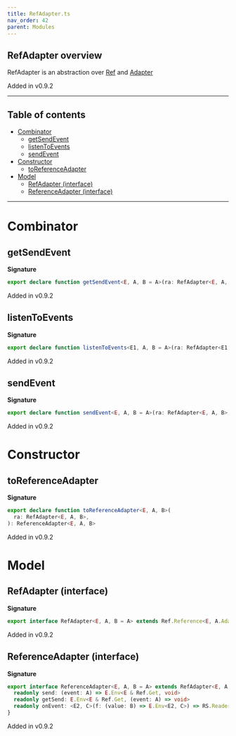 ```yaml
---
title: RefAdapter.ts
nav_order: 42
parent: Modules
---
```


## RefAdapter overview

RefAdapter is an abstraction over [Ref](./Ref.ts.md) and [Adapter](./Adapter.ts.md)

Added in v0.9.2

---

<h2 class="text-delta">Table of contents</h2>

- [Combinator](#combinator)
  - [getSendEvent](#getsendevent)
  - [listenToEvents](#listentoevents)
  - [sendEvent](#sendevent)
- [Constructor](#constructor)
  - [toReferenceAdapter](#toreferenceadapter)
- [Model](#model)
  - [RefAdapter (interface)](#refadapter-interface)
  - [ReferenceAdapter (interface)](#referenceadapter-interface)

---

# Combinator

## getSendEvent

**Signature**

```ts
export declare function getSendEvent<E, A, B = A>(ra: RefAdapter<E, A, B>)
```

Added in v0.9.2

## listenToEvents

**Signature**

```ts
export declare function listenToEvents<E1, A, B = A>(ra: RefAdapter<E1, A, B>)
```

Added in v0.9.2

## sendEvent

**Signature**

```ts
export declare function sendEvent<E, A, B = A>(ra: RefAdapter<E, A, B>)
```

Added in v0.9.2

# Constructor

## toReferenceAdapter

**Signature**

```ts
export declare function toReferenceAdapter<E, A, B>(
  ra: RefAdapter<E, A, B>,
): ReferenceAdapter<E, A, B>
```

Added in v0.9.2

# Model

## RefAdapter (interface)

**Signature**

```ts
export interface RefAdapter<E, A, B = A> extends Ref.Reference<E, A.Adapter<A, B>> {}
```

Added in v0.9.2

## ReferenceAdapter (interface)

**Signature**

```ts
export interface ReferenceAdapter<E, A, B = A> extends RefAdapter<E, A, B> {
  readonly send: (event: A) => E.Env<E & Ref.Get, void>
  readonly getSend: E.Env<E & Ref.Get, (event: A) => void>
  readonly onEvent: <E2, C>(f: (value: B) => E.Env<E2, C>) => RS.ReaderStream<E & E2 & Ref.Get, C>
}
```

Added in v0.9.2
